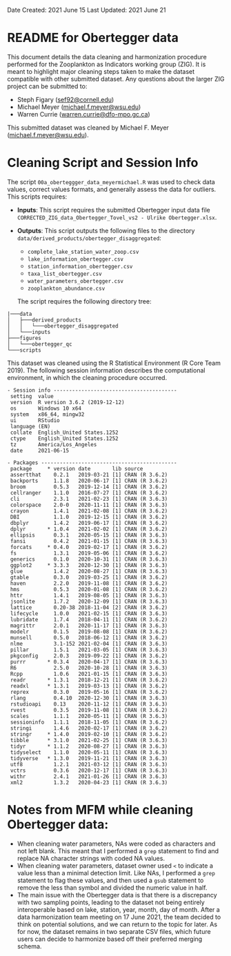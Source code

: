 Date Created: 2021 June 15
Last Updated: 2021 June 21
# README for Obertegger data

This document details the data cleaning and harmonization
procedure performed for the Zooplankton as Indicators
working group (ZIG). It is meant to highlight major
cleaning steps taken to make the dataset compatible
with other submitted dataset. Any questions about the
larger ZIG project can be submitted to:
- Steph Figary (sef92@cornell.edu)
- Michael Meyer (michael.f.meyer@wsu.edu)
- Warren Currie (warren.currie@dfo-mpo.gc.ca)

This submitted dataset was cleaned by
Michael F. Meyer (michael.f.meyer@wsu.edu).

# Cleaning Script and Session Info

The script `00a_oberteggger_data_meyermichael.R` was
used to check data values, correct values formats,
and generally assess the data for outliers. This scripts
requires:
- **Inputs**: This script requires the submitted
Obertegger input data file
`CORRECTED_ZIG_data_Obertegger_Tovel_vs2 - Ulrike Obertegger.xlsx`.
- **Outputs**: This script outputs the following files
to the directory `data/derived_products/obertegger_disaggregated`:
    - `complete_lake_station_water_zoop.csv`
    - `lake_information_obertegger.csv`
    - `station_information_obertegger.csv`
    - `taxa_list_obertegger.csv`
    - `water_parameters_obertegger.csv`
    - `zooplankton_abundance.csv`


  The script requires the following directory tree:

```
|───data
│   ├───derived_products
│   │   └───obertegger_disaggregated
│   └───inputs
├───figures
│   └───obertegger_qc
└───scripts
```

This dataset was cleaned using the R Statistical
Environment (R Core Team 2019). The following session
information describes the computational environment,
in which the cleaning procedure occurred.

```
- Session info ----------------------------------------
 setting  value
 version  R version 3.6.2 (2019-12-12)
 os       Windows 10 x64
 system   x86_64, mingw32
 ui       RStudio
 language (EN)
 collate  English_United States.1252
 ctype    English_United States.1252
 tz       America/Los_Angeles
 date     2021-06-15

- Packages --------------------------------------------
 package     * version date       lib source
 assertthat    0.2.1   2019-03-21 [1] CRAN (R 3.6.2)
 backports     1.1.8   2020-06-17 [1] CRAN (R 3.6.2)
 broom         0.5.3   2019-12-14 [1] CRAN (R 3.6.2)
 cellranger    1.1.0   2016-07-27 [1] CRAN (R 3.6.2)
 cli           2.3.1   2021-02-23 [1] CRAN (R 3.6.3)
 colorspace    2.0-0   2020-11-11 [1] CRAN (R 3.6.3)
 crayon        1.4.1   2021-02-08 [1] CRAN (R 3.6.2)
 DBI           1.1.0   2019-12-15 [1] CRAN (R 3.6.2)
 dbplyr        1.4.2   2019-06-17 [1] CRAN (R 3.6.2)
 dplyr       * 1.0.4   2021-02-02 [1] CRAN (R 3.6.2)
 ellipsis      0.3.1   2020-05-15 [1] CRAN (R 3.6.3)
 fansi         0.4.2   2021-01-15 [1] CRAN (R 3.6.3)
 forcats     * 0.4.0   2019-02-17 [1] CRAN (R 3.6.2)
 fs            1.3.1   2019-05-06 [1] CRAN (R 3.6.2)
 generics      0.1.0   2020-10-31 [1] CRAN (R 3.6.3)
 ggplot2     * 3.3.3   2020-12-30 [1] CRAN (R 3.6.3)
 glue          1.4.2   2020-08-27 [1] CRAN (R 3.6.3)
 gtable        0.3.0   2019-03-25 [1] CRAN (R 3.6.2)
 haven         2.2.0   2019-11-08 [1] CRAN (R 3.6.2)
 hms           0.5.3   2020-01-08 [1] CRAN (R 3.6.2)
 httr          1.4.1   2019-08-05 [1] CRAN (R 3.6.3)
 jsonlite      1.7.2   2020-12-09 [1] CRAN (R 3.6.3)
 lattice       0.20-38 2018-11-04 [2] CRAN (R 3.6.2)
 lifecycle     1.0.0   2021-02-15 [1] CRAN (R 3.6.3)
 lubridate     1.7.4   2018-04-11 [1] CRAN (R 3.6.2)
 magrittr      2.0.1   2020-11-17 [1] CRAN (R 3.6.3)
 modelr        0.1.5   2019-08-08 [1] CRAN (R 3.6.2)
 munsell       0.5.0   2018-06-12 [1] CRAN (R 3.6.2)
 nlme          3.1-152 2021-02-04 [1] CRAN (R 3.6.3)
 pillar        1.5.1   2021-03-05 [1] CRAN (R 3.6.3)
 pkgconfig     2.0.3   2019-09-22 [1] CRAN (R 3.6.2)
 purrr       * 0.3.4   2020-04-17 [1] CRAN (R 3.6.3)
 R6            2.5.0   2020-10-28 [1] CRAN (R 3.6.3)
 Rcpp          1.0.6   2021-01-15 [1] CRAN (R 3.6.3)
 readr       * 1.3.1   2018-12-21 [1] CRAN (R 3.6.2)
 readxl      * 1.3.1   2019-03-13 [1] CRAN (R 3.6.2)
 reprex        0.3.0   2019-05-16 [1] CRAN (R 3.6.2)
 rlang         0.4.10  2020-12-30 [1] CRAN (R 3.6.3)
 rstudioapi    0.13    2020-11-12 [1] CRAN (R 3.6.3)
 rvest         0.3.5   2019-11-08 [1] CRAN (R 3.6.2)
 scales        1.1.1   2020-05-11 [1] CRAN (R 3.6.3)
 sessioninfo   1.1.1   2018-11-05 [1] CRAN (R 3.6.2)
 stringi       1.4.6   2020-02-17 [1] CRAN (R 3.6.2)
 stringr     * 1.4.0   2019-02-10 [1] CRAN (R 3.6.2)
 tibble      * 3.1.0   2021-02-25 [1] CRAN (R 3.6.3)
 tidyr       * 1.1.2   2020-08-27 [1] CRAN (R 3.6.3)
 tidyselect    1.1.0   2020-05-11 [1] CRAN (R 3.6.3)
 tidyverse   * 1.3.0   2019-11-21 [1] CRAN (R 3.6.3)
 utf8          1.2.1   2021-03-12 [1] CRAN (R 3.6.3)
 vctrs         0.3.6   2020-12-17 [1] CRAN (R 3.6.3)
 withr         2.4.1   2021-01-26 [1] CRAN (R 3.6.3)
 xml2          1.3.2   2020-04-23 [1] CRAN (R 3.6.3)
 ```

 # Notes from MFM while cleaning Obertegger data:
 - When cleaning water parameters, NAs were coded as characters and
 not left blank. This meant that I performed a `grep` statement to
 find and replace NA character strings with coded NA values.
 - When cleaning water parameters, dataset owner used `<` to indicate
a value less than a minimal detection limit. Like NAs, I performed a
`grep` statement to flag these values, and then used a `gsub`
statement to remove the less than symbol and divided the numeric value
in half.
 - The main issue with the Obertegger data is that there is a discrepancy
with two sampling points, leading to the dataset not being entirely
interoperable based on lake, station, year, month, day of month. After a data
harmonization team meeting on 17 June 2021, the team decided to think on potential
solutions, and we can return to the topic for later. As for now, the dataset
remains in two separate CSV files, which future users can decide to harmonize
based off their preferred merging schema.
